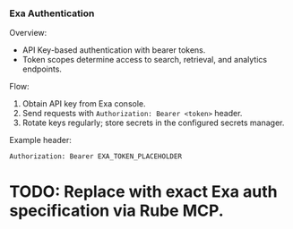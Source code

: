 ### Exa Authentication

Overview:
- API Key-based authentication with bearer tokens.
- Token scopes determine access to search, retrieval, and analytics endpoints.

Flow:
1. Obtain API key from Exa console.
2. Send requests with `Authorization: Bearer <token>` header.
3. Rotate keys regularly; store secrets in the configured secrets manager.

Example header:
```
Authorization: Bearer EXA_TOKEN_PLACEHOLDER
```

# TODO: Replace with exact Exa auth specification via Rube MCP.

